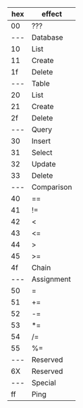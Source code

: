  hex | effect
 ----|-----------------------------------------------------------------------------
  00 | ???
 --- | Database
  10 | List
  11 | Create
  1f | Delete
 --- | Table
  20 | List
  21 | Create
  2f | Delete
 --- | Query
  30 | Insert
  31 | Select
  32 | Update
  33 | Delete
 --- | Comparison
  40 | ==
  41 | !=
  42 | <
  43 | <=
  44 | >
  45 | >=
  4f | Chain
 --- | Assignment
  50 | =
  51 | +=
  52 | -=
  53 | *=
  54 | /=
  55 | %=
 --- | Reserved
  6X | Reserved
 --- | Special
  ff | Ping
